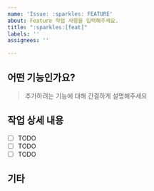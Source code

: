 ```yaml
---
name: 'Issue: :sparkles: FEATURE'
about: Feature 작업 사항을 입력해주세요.
title: ":sparkles:[feat]"
labels: ''
assignees: ''

---
```


## 어떤 기능인가요?

> 추가하려는 기능에 대해 간결하게 설명해주세요

## 작업 상세 내용

- [ ] TODO
- [ ] TODO
- [ ] TODO

## 기타
